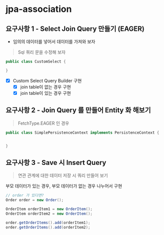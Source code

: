 # jpa-association

## 요구사항 1 - Select Join Query 만들기 (EAGER)
- 임의의 데이터를 넣어서 데이터를 가져와 보자
> Sql 쿼리 문을 수정해 보자

```java
public class CustomSelect {

}
```
- [x] Custom Select Query Builder 구현
  - [x] join table이 없는 경우 구현
  - [x] join table이 있는 경우 구현

## 요구사항 2 - Join Query 를 만들어 Entity 화 해보기
> FetchType.EAGER 인 경우

```java
public class SimplePersistenceContext implements PersistenceContext {


}
```

## 요구사항 3 - Save 시 Insert Query
> 연관 관계에 대한 데이터 저장 시 쿼리 만들어 보기

부모 데이터가 있는 경우, 부모 데이터가 없는 경우 나누어서 구현
```java
// order 가 있다면?
Order order = new Order();

OrderItem orderItem1 = new OrderItem();
OrderItem orderItem2 = new OrderItem();

order.getOrderItems().add(orderItem1);
order.getOrderItems().add(orderItem2);
```
